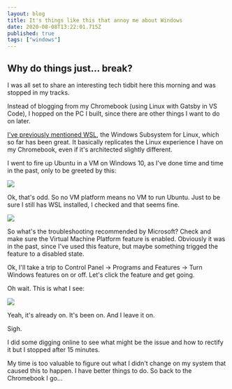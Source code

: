 ```yaml
---
layout: blog
title: It's things like this that annoy me about Windows
date: 2020-08-08T13:22:01.715Z
published: true
tags: ["windows"]
---
```

## Why do things just... break?

I was all set to share an interesting tech tidbit here this morning and was stopped in my tracks. 

Instead of blogging from my Chromebook (using Linux with Gatsby in VS Code), I hopped on the PC I built, since there are other things I want to do on later. 

[I've previously mentioned WSL](https://www.kctofel.com/2020-07-18-interesting-developing-in-ubuntu-through-vs-code-running-in-wsl2-1/), the Windows Subsystem for Linux, which so far has been great. It basically replicates the Linux experience I have on my Chromebook, even if it's architected slightly different.

I went to fire up Ubuntu in a VM on Windows 10, as I've done time and time in the past, only to be greeted by this:

![](..src/images/virtual-machine-platform-windows.jpg)

Ok, that's odd. So no VM platform means no VM to run Ubuntu. Just to be sure I still has WSL installed, I checked and that seems fine.

![](..src/images/wsl-check.jpg)

So what's the troubleshooting recommended by Microsoft? Check and make sure the Virtual Machine Platform feature is enabled. Obviously it was in the past, since I've used this feature, but maybe something trigged the feature to a disabled state.

Ok, I'll take a trip to Control Panel -> Programs and Features -> Turn Windows features on or off. Let's click the feature and get going.

Oh wait. This is what I see:

![](..src/images/virtual-machine-platform.jpg)

Yeah, it's already on. It's been on. And I leave it on. 

Sigh.

I did some digging online to see what might be the issue and how to rectify it but I stopped after 15 minutes. 

My time is too valuable to figure out what I didn't change on my system that caused this to happen. I have better things to do. So back to the Chromebook I go...
